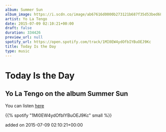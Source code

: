 ```yaml
---
album: Summer Sun
album_image: https://i.scdn.co/image/ab67616d0000b273121b687f35d53bed68a375d0
artist: Yo La Tengo
date: 2015-07-09 02:10:21+00:00
draft: false
duration: 334426
preview_url: null
spotify_url: https://open.spotify.com/track/1MI0EW4ydOfbIYBuOEJ9Kc
title: Today Is the Day
type: music
---
```



# Today Is the Day

## Yo La Tengo on the album Summer Sun

You can listen [here](https://open.spotify.com/track/1MI0EW4ydOfbIYBuOEJ9Kc)

{{% spotify "1MI0EW4ydOfbIYBuOEJ9Kc" small %}}

added on 2015-07-09 02:10:21+00:00